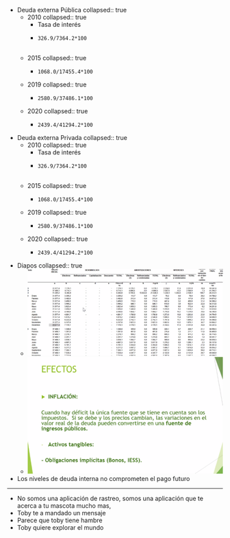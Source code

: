 - Deuda externa Pública
  collapsed:: true
	- 2010
	  collapsed:: true
		- Tasa de interés
		- ```calc
		  326.9/7364.2*100
		  
		  
		  ```
	- 2015
	  collapsed:: true
		- ```calc
		  1068.0/17455.4*100
		  ```
	- 2019
	  collapsed:: true
		- ```calc
		  2580.9/37486.1*100
		  ```
	- 2020
	  collapsed:: true
		- ```calc
		  2439.4/41294.2*100
		  
		  ```
- Deuda externa Privada
  collapsed:: true
	- 2010
	  collapsed:: true
		- Tasa de interés
		- ```calc
		  326.9/7364.2*100
		  
		  
		  ```
	- 2015
	  collapsed:: true
		- ```calc
		  1068.0/17455.4*100
		  ```
	- 2019
	  collapsed:: true
		- ```calc
		  2580.9/37486.1*100
		  ```
	- 2020
	  collapsed:: true
		- ```calc
		  2439.4/41294.2*100
		  
		  ```
- Diapos
  collapsed:: true
	- ![image.png](../assets/image_1642466710060_0.png)
	- ![image.png](../assets/image_1642468393485_0.png)
- Los niveles de deuda interna no comprometen el pago futuro
- ---
- No somos una aplicación de rastreo, somos una aplicación que te acerca a tu mascota mucho mas,
- Toby te a mandado un mensaje
- Parece que toby tiene hambre
- Toby quiere explorar el mundo